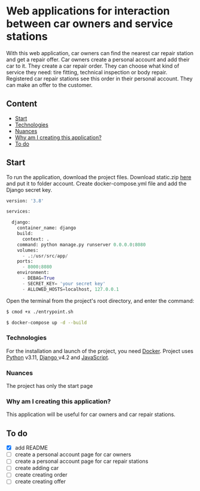 # Web applications for interaction between car owners and service stations
With this web application, car owners can find the nearest car repair station and get a repair offer. Car owners create a personal account and add their car to it. They create a car repair order. They can choose what kind of service they need: tire fitting, technical inspection or body repair. Registered car repair stations see this order in their personal account. They can make an offer to the customer.

## Content
- [Start](#start)
- [Technologies](#tech)
- [Nuances](#nuances)
- [Why am I creating this application?](#why)
- [To do](#todo)



## <a id="start">Start</a>
To run the application, download the project files. Download static.zip [here](https://drive.google.com/drive/folders/1EEW_9R36Qxe8lty2lRqLKscnAzhGL5D5?usp=sharing) and put it to folder account. Create docker-compose.yml file and add the Django secret key.

```python
version: '3.8'

services:

  django:
    container_name: django
    build:
      context: .
    command: python manage.py runserver 0.0.0.0:8080
    volumes:
      - .:/usr/src/app/
    ports:
      - 8000:8080
    environment:
      - DEBAG=True
      - SECRET_KEY= 'your secret key'
      - ALLOWED_HOSTS=localhost, 127.0.0.1
```

Open the terminal from the project's root directory, and enter the command:

```sh
$ cmod +x ./entrypoint.sh
```
```sh
$ docker-compose up -d --build
```


### <a id="tech">Technologies</a>
For the installation and launch of the project, you need [Docker](https://docker.com/).
Project uses [Python](https://www.python.org/downloads/release/python-3110/) v3.11,
[Django ](https://docs.djangoproject.com/en/4.2/) v4.2 and [JavaScript](https://devdocs.io/javascript/).

### <a id="nuances">Nuances</a>
The project has only the start page



### <a id="why">Why am I creating this application?</a>
This application will be useful for car owners and car repair stations.

## <a id="todo">To do</a>
- [x] add README
- [ ] create a personal account page for car owners
- [ ] create a personal account page for car repair stations
- [ ] create adding car
- [ ] create creating order
- [ ] create creating offer
